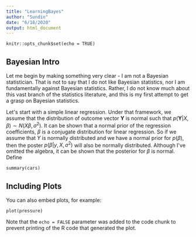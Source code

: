 ```yaml
---
title: "LearningBayes"
author: "Sundin"
date: "6/18/2020"
output: html_document
---
```


```{r setup, include=FALSE}
knitr::opts_chunk$set(echo = TRUE)
```

## Bayesian Intro

Let me begin by making something very clear - I am not a Bayesian statistician. That is not to say that I do not like Bayesian statistics, nor I am fundamentally against Bayesian statistics. Rather, I do not know much about this vast branch of the statistics literature, and this is my first attempt to get a grasp on Bayesian statistics. 

Let's start with a simple linear regression. Under that framework, we assume that the distribution of outcome vector $\boldsymbol{Y}$ is normal such that $p(\boldsymbol{Y}|X,\beta) \sim N(X\beta, \sigma^2)$. It can be shown that a normal prior of the regression coefficients, $\beta$ is a conjugate distribution for linear regression. So if we assume that $Y$ is normally distributed and we have a normal prior for $p(\beta)$, then the poster $p(\beta | y,X,\sigma^2)$ will also be normally distributed. Although I've omitted the algebra, it can be shown that the posterior for $\beta$ is normal. Define 


```{r cars}
summary(cars)
```

## Including Plots

You can also embed plots, for example:

```{r pressure, echo=FALSE}
plot(pressure)
```

Note that the `echo = FALSE` parameter was added to the code chunk to prevent printing of the R code that generated the plot.
